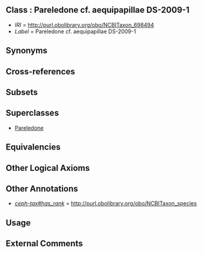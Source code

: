 
## Class : Pareledone cf. aequipapillae DS-2009-1

 * *IRI* = http://purl.obolibrary.org/obo/NCBITaxon_698494
 * *Label* = Pareledone cf. aequipapillae DS-2009-1

## Synonyms


## Cross-references


## Subsets


## Superclasses

 * [Pareledone](../../NCBITaxon/43/NCBITaxon_158843.md)

## Equivalencies


## Other Logical Axioms


## Other Annotations

 * *[ceph-tax#has_rank](../../ceph-tax#has/nk/ceph-tax#has_rank.md)* = http://purl.obolibrary.org/obo/NCBITaxon_species

## Usage


## External Comments

